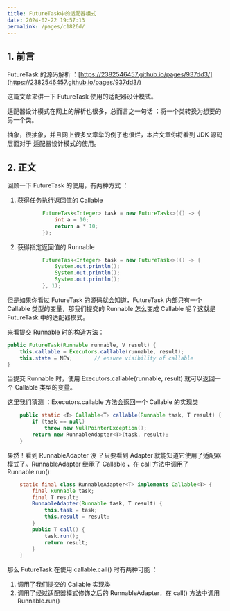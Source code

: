 ```yaml
---
title: FutureTask中的适配器模式
date: 2024-02-22 19:57:13
permalink: /pages/c1826d/
---
```

## 1. 前言

FutureTask 的源码解析 ：[https://2382546457.github.io/pages/937dd3/](https://2382546457.github.io/pages/937dd3/)

这篇文章来讲一下 FutureTask 使用的适配器设计模式。

适配器设计模式在网上的解析也很多，总而言之一句话 ：将一个类转换为想要的另一个类。

抽象，很抽象，并且网上很多文章举的例子也很烂，本片文章你将看到 JDK 源码层面对于 适配器设计模式的使用。

## 2. 正文

回顾一下 FutureTask 的使用，有两种方式 ：

1. 获得任务执行返回值的 Callable

    ```java
            FutureTask<Integer> task = new FutureTask<>(() -> {
                int a = 10;
                return a * 10;
            });
    ```

2. 获得指定返回值的 Runnable

    ```java
            FutureTask<Integer> task = new FutureTask<>(() -> {
                System.out.println();
                System.out.println();
                System.out.println();
            }, 1);
    ```

但是如果你看过 FutureTask 的源码就会知道，FutureTask 内部只有一个 Callable 类型的变量，那我们提交的 Runnable 怎么变成 Callable 呢？这就是 FutureTask 中的适配器模式。

来看提交 Runnable 时的构造方法：

```java
public FutureTask(Runnable runnable, V result) {
    this.callable = Executors.callable(runnable, result);
    this.state = NEW;       // ensure visibility of callable
}
```

当提交 Runnable 时，使用 Executors.callable(runnable, result) 就可以返回一个 Callable 类型的变量。

这里我们猜测 ：Executors.callable 方法会返回一个 Callable 的实现类

```java
    public static <T> Callable<T> callable(Runnable task, T result) {
        if (task == null)
            throw new NullPointerException();
        return new RunnableAdapter<T>(task, result);
    }
```

果然！看到 RunnableAdapter 没 ？只要看到 Adapter 就能知道它使用了适配器模式了。RunnableAdapter 继承了 Callable ，在 call 方法中调用了 Runnable.run()

```java
    static final class RunnableAdapter<T> implements Callable<T> {
        final Runnable task;
        final T result;
        RunnableAdapter(Runnable task, T result) {
            this.task = task;
            this.result = result;
        }
        public T call() {
            task.run();
            return result;
        }
    }
```

那么 FutureTask 在使用 callable.call() 时有两种可能 ：

1. 调用了我们提交的 Callable 实现类
2. 调用了经过适配器模式修饰之后的 RunnableAdapter，在 call() 方法中调用 Runnable.run()